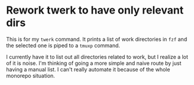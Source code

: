 # Rework twerk to have only relevant dirs
  This is for my `twerk` command.
  It prints a list of work directories in `fzf` and the selected one is piped to a `tmuxp` command.

  I currently have it to list out all directories related to work, but I realize a lot of it is noise.
  I'm thinking of going a more simple and naive route by just having a manual list.
  I can't really automate it because of the whole monorepo situation.
